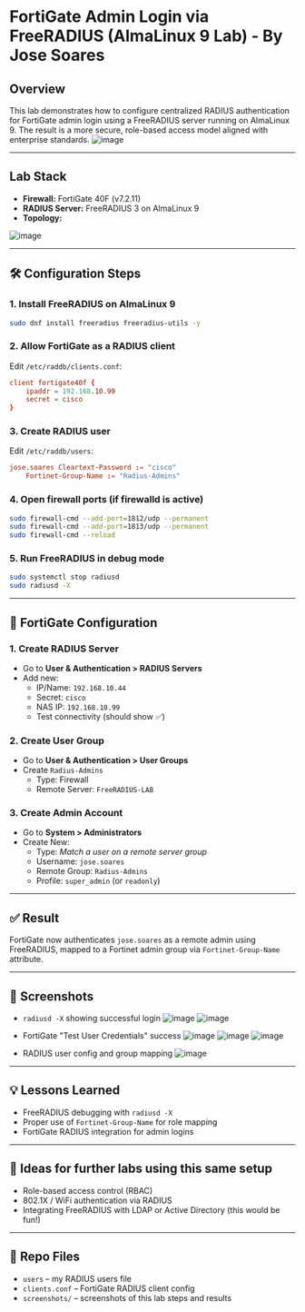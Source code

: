 # FortiGate Admin Login via FreeRADIUS (AlmaLinux 9 Lab) - By Jose Soares

## Overview
This lab demonstrates how to configure centralized RADIUS authentication for FortiGate admin login using a FreeRADIUS server running on AlmaLinux 9. The result is a more secure, role-based access model aligned with enterprise standards.
![image](https://github.com/user-attachments/assets/bc93d687-62ff-4c09-99fc-ebb99250c95c)


---

## Lab Stack
- **Firewall:** FortiGate 40F (v7.2.11)
- **RADIUS Server:** FreeRADIUS 3 on AlmaLinux 9
- **Topology:**

![image](https://github.com/user-attachments/assets/3f2b6273-553f-4bbc-9db6-4ce600de5552)


---

## 🛠️ Configuration Steps

### 1. Install FreeRADIUS on AlmaLinux 9
```bash
sudo dnf install freeradius freeradius-utils -y
```

### 2. Allow FortiGate as a RADIUS client
Edit `/etc/raddb/clients.conf`:
```conf
client fortigate40f {
    ipaddr = 192.168.10.99
    secret = cisco
}
```

### 3. Create RADIUS user
Edit `/etc/raddb/users`:
```conf
jose.soares Cleartext-Password := "cisco"
    Fortinet-Group-Name := "Radius-Admins"
```

### 4. Open firewall ports (if firewalld is active)
```bash
sudo firewall-cmd --add-port=1812/udp --permanent
sudo firewall-cmd --add-port=1813/udp --permanent
sudo firewall-cmd --reload
```

### 5. Run FreeRADIUS in debug mode
```bash
sudo systemctl stop radiusd
sudo radiusd -X
```

---

## 🔧 FortiGate Configuration

### 1. Create RADIUS Server
- Go to **User & Authentication > RADIUS Servers**
- Add new:
  - IP/Name: `192.168.10.44`
  - Secret: `cisco`
  - NAS IP: `192.168.10.99`
  - Test connectivity (should show ✅)

### 2. Create User Group
- Go to **User & Authentication > User Groups**
- Create `Radius-Admins`
  - Type: Firewall
  - Remote Server: `FreeRADIUS-LAB`

### 3. Create Admin Account
- Go to **System > Administrators**
- Create New:
  - Type: *Match a user on a remote server group*
  - Username: `jose.soares`
  - Remote Group: `Radius-Admins`
  - Profile: `super_admin` (or `readonly`)

---

## ✅ Result
FortiGate now authenticates `jose.soares` as a remote admin using FreeRADIUS, mapped to a Fortinet admin group via `Fortinet-Group-Name` attribute.

---

## 📸 Screenshots
- `radiusd -X` showing successful login
![image](https://github.com/user-attachments/assets/14679a79-76c4-4278-b674-fc61e1a22285)
![image](https://github.com/user-attachments/assets/53613918-b33a-4a2e-ac9c-821fee4b3afb)





- FortiGate "Test User Credentials" success
![image](https://github.com/user-attachments/assets/87b0b465-4973-42c5-b463-8d43e4313ab2)
![image](https://github.com/user-attachments/assets/57810c62-4a59-40ed-97d4-7b77a4a23b64)
![image](https://github.com/user-attachments/assets/f3a02022-74e5-4d98-a0a6-f25c2c8fb428)


- RADIUS user config and group mapping
![image](https://github.com/user-attachments/assets/ab6deb3b-bb29-439a-9589-9f9cd6520811)


---

## 💡 Lessons Learned
- FreeRADIUS debugging with `radiusd -X`
- Proper use of `Fortinet-Group-Name` for role mapping
- FortiGate RADIUS integration for admin logins

---

## 🔗 Ideas for further labs using this same setup
- Role-based access control (RBAC)
- 802.1X / WiFi authentication via RADIUS
- Integrating FreeRADIUS with LDAP or Active Directory (this would be fun!)

---

## 📁 Repo Files
- `users` – my RADIUS users file
- `clients.conf` – FortiGate RADIUS client config
- `screenshots/` – screenshots of this lab steps and results
